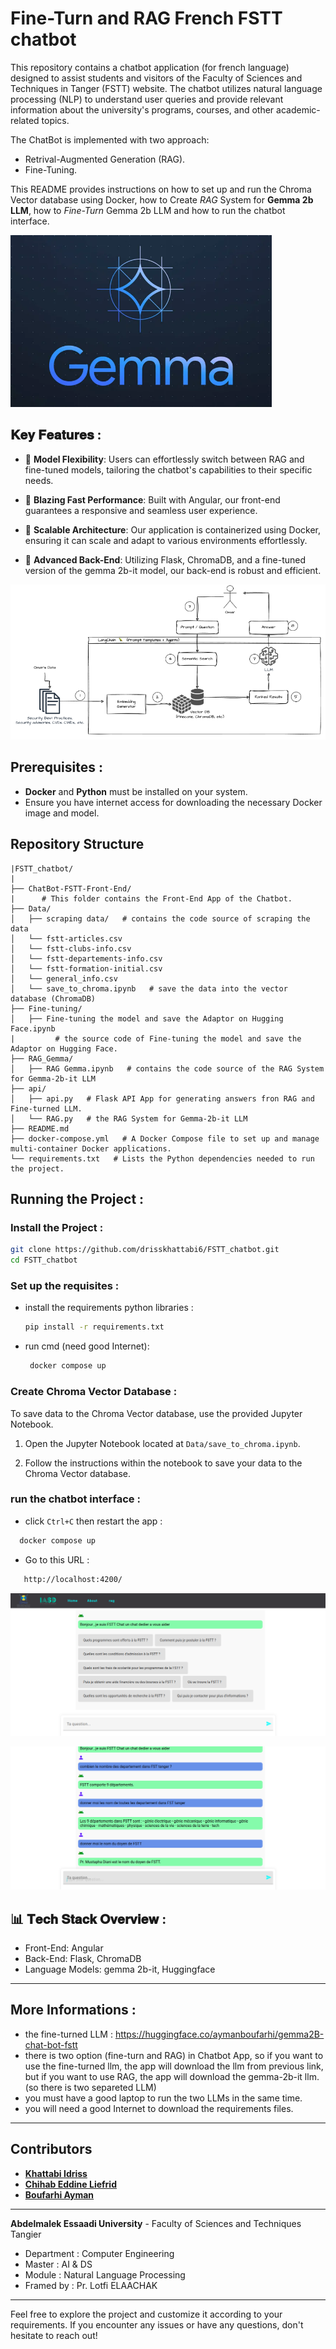 # Fine-Turn and RAG French FSTT chatbot

This repository contains a chatbot application (for french language) designed to assist students and visitors of the Faculty of Sciences and Techniques in Tanger (FSTT) website. The chatbot utilizes natural language processing (NLP) to understand user queries and provide relevant information about the university's programs, courses, and other academic-related topics.

The ChatBot is implemented with two approach: 
- Retrival-Augmented Generation (RAG).
- Fine-Tuning.

This README provides instructions on how to set up and run the Chroma Vector database using Docker, how to Create *RAG* System for **Gemma 2b LLM**, how to *Fine-Turn* Gemma 2b LLM and how to run the chatbot interface.

<img src="src/gemma.png" style="with=200px">

## 𝐊𝐞𝐲 𝐅𝐞𝐚𝐭𝐮𝐫𝐞𝐬 :

- 🔹 **Model Flexibility**: Users can effortlessly switch between RAG and fine-tuned models, tailoring the chatbot's capabilities to their specific needs.

- 🔹 **Blazing Fast Performance**: Built with Angular, our front-end guarantees a responsive and seamless user experience.

- 🔹 **Scalable Architecture**: Our application is containerized using Docker, ensuring it can scale and adapt to various environments effortlessly.

- 🔹 **Advanced Back-End**: Utilizing Flask, ChromaDB, and a fine-tuned version of the gemma 2b-it model, our back-end is robust and efficient.

![demanded_arch](src/demanded_arch.png)

## Prerequisites :

- **Docker** and **Python** must be installed on your system.
- Ensure you have internet access for downloading the necessary Docker image and model.

## Repository Structure

```
|FSTT_chatbot/
|
├── ChatBot-FSTT-Front-End/
|      # This folder contains the Front-End App of the Chatbot.
├── Data/
│   ├── scraping data/   # contains the code source of scraping the data 
│   └── fstt-articles.csv
│   └── fstt-clubs-info.csv
│   └── fstt-departements-info.csv
│   └── fstt-formation-initial.csv
│   └── general_info.csv
│   └── save_to_chroma.ipynb   # save the data into the vector database (ChromaDB)
├── Fine-tuning/
│   ├── Fine-tuning the model and save the Adaptor on Hugging Face.ipynb
|         # the source code of Fine-tuning the model and save the Adaptor on Hugging Face.
├── RAG_Gemma/
│   ├── RAG Gemma.ipynb   # contains the code source of the RAG System for Gemma-2b-it LLM
├── api/
│   ├── api.py   # Flask API App for generating answers fron RAG and Fine-turned LLM.
│   └── RAG.py   # the RAG System for Gemma-2b-it LLM
├── README.md
├── docker-compose.yml   # A Docker Compose file to set up and manage multi-container Docker applications.
└── requirements.txt   # Lists the Python dependencies needed to run the project.
```

## Running the Project :

### Install the Project :

   ```sh
   git clone https://github.com/drisskhattabi6/FSTT_chatbot.git
   cd FSTT_chatbot
   ```

### Set up the requisites :

- install the requirements python libraries :

  ```sh
  pip install -r requirements.txt
  ```

- run cmd (need good Internet):
  
  ```sh
   docker compose up
   ```

### Create Chroma Vector Database :

To save data to the Chroma Vector database, use the provided Jupyter Notebook.

1. Open the Jupyter Notebook located at `Data/save_to_chroma.ipynb`.

2. Follow the instructions within the notebook to save your data to the Chroma Vector database.

### run the chatbot interface :
- click `Ctrl+C` then restart the app :
  
 ```sh
   docker compose up
   ```
- Go to this URL : 

```sh
   http://localhost:4200/
   ```

![front-end img](src/pic1.png)

![front-end img](src/pic2.png)

## 📊 𝐓𝐞𝐜𝐡 𝐒𝐭𝐚𝐜𝐤 𝐎𝐯𝐞𝐫𝐯𝐢𝐞𝐰 :
- Front-End: Angular
- Back-End: Flask, ChromaDB
- Language Models: gemma 2b-it, Huggingface

---

## More Informations :

- the fine-turned LLM : https://huggingface.co/aymanboufarhi/gemma2B-chat-bot-fstt
- there is two option (fine-turn and RAG) in Chatbot App, so if you want to use the fine-turned llm, the app will download the llm from previous link, but if you want to use RAG, the app will download the gemma-2b-it llm. (so there is two separeted LLM)
- you must have a good laptop to run the two LLMs in the same time.
- you will need a good Internet to download the requirements files.

---

## Contributors

- **[Khattabi Idriss](https://github.com/drisskhattabi6)**
- **[Chihab Eddine Liefrid](https://github.com/novoSoftEng)**
- **[Boufarhi Ayman](https://github.com/aymanboufarhi)**

---

**Abdelmalek Essaadi University** - Faculty of Sciences and Techniques Tangier
   - Department : Computer Engineering
   - Master : AI & DS
   - Module : Natural Language Processing
   - Framed by : Pr. Lotfi ELAACHAK

---

Feel free to explore the project and customize it according to your requirements. If you encounter any issues or have any questions, don't hesitate to reach out!
